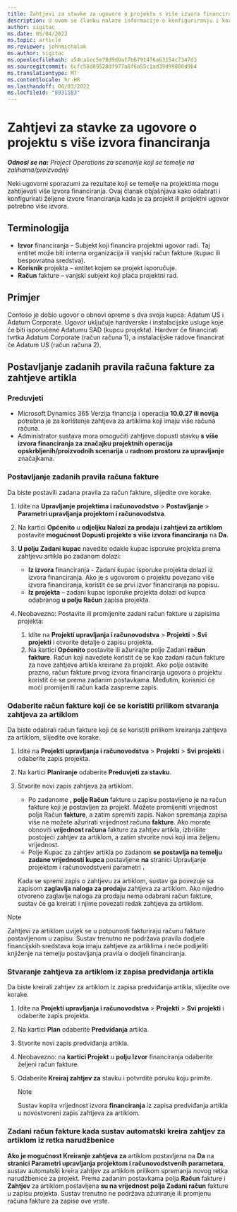 ```yaml
---
title: Zahtjevi za stavke za ugovore o projektu s više izvora financiranja
description: U ovom se članku nalaze informacije o konfiguriranju i korištenju zahtjeva za artiklima s više izvora financiranja.
author: sigitac
ms.date: 05/04/2022
ms.topic: article
ms.reviewer: johnmichalak
ms.author: sigitac
ms.openlocfilehash: a54ca1ec5e78d9d0af7b67914f6a63154c7347d3
ms.sourcegitcommit: 6cfc50d89528df977a8f6a55c1ad39d99800d9b4
ms.translationtype: MT
ms.contentlocale: hr-HR
ms.lasthandoff: 06/03/2022
ms.locfileid: "8931183"
---
```

# <a name="item-requirements-for-project-contracts-with-multiple-funding-sources"></a>Zahtjevi za stavke za ugovore o projektu s više izvora financiranja

_**Odnosi se na:** Project Operations za scenarije koji se temelje na zalihama/proizvodnji_

Neki ugovorni sporazumi za rezultate koji se temelje na projektima mogu zahtijevati više izvora financiranja. Ovaj članak objašnjava kako odabrati i konfigurirati željene izvore financiranja kada je za projekt ili projektni ugovor potrebno više izvora.

## <a name="terminology"></a>Terminologija

- **Izvor** financiranja – Subjekt koji financira projektni ugovor radi. Taj entitet može biti interna organizacija ili vanjski račun fakture (kupac ili bespovratna sredstva).
- **Korisnik** projekta – entitet kojem se projekt isporučuje.
- **Račun** fakture – vanjski subjekt koji plaća projektni rad.

## <a name="example"></a>Primjer

Contoso je dobio ugovor o obnovi opreme s dva svoja kupca: Adatum US i Adatum Corporate. Ugovor uključuje hardverske i instalacijske usluge koje će biti isporučene Adatumu SAD (kupcu projekta). Hardver će financirati tvrtka Adatum Corporate (račun računa 1), a instalacijske radove financirat će Adatum US (račun računa 2).

## <a name="set-up-invoice-account-defaulting-rules-for-item-requirements"></a>Postavljanje zadanih pravila računa fakture za zahtjeve artikla

### <a name="prerequisites"></a>Preduvjeti

- Microsoft Dynamics 365 Verzija financija i operacija **10.0.27 ili novija** potrebna je za korištenje zahtjeva za artiklima koji imaju više računa računa.
- Administrator sustava mora omogućiti zahtjeve dopusti stavku **s više izvora financiranja za značajku projektnih operacija opskrbljenih/proizvodnih scenarija** u **radnom prostoru za upravljanje** značajkama.

### <a name="set-up-the-invoice-account-defaulting-rules"></a>Postavljanje zadanih pravila računa fakture

Da biste postavili zadana pravila za račun fakture, slijedite ove korake.

1. Idite na **Upravljanje projektima i računovodstvo** \> **Postavljanje** \> **Parametri upravljanja projektom i računovodstva**.
1. Na kartici **Općenito** u **odjeljku Nalozi za prodaju i zahtjevi za artiklom** postavite **mogućnost Dopusti projekte s više izvora financiranja** na **Da**.
1. **U polju Zadani kupac** navedite odakle kupac isporuke projekta prema zahtjevu artikla po zadanom dolazi:

    - **Iz izvora** financiranja - Zadani kupac isporuke projekta dolazi iz izvora financiranja. Ako je s ugovorom o projektu povezano više izvora financiranja, koristit će se prvi izvor financiranja na popisu.
    - **Iz projekta** – zadani kupac isporuke projekta dolazi od kupca odabranog **u polju Račun** zapisa projekta.

1. Neobavezno: Postavite ili promijenite zadani račun fakture u zapisima projekta:

    1. Idite na **Projekti upravljanja i računovodstva** \> **Projekti** \> **Svi projekti** i otvorite detalje o zapisu projekta.
    2. Na kartici **Općenito** postavite ili ažurirajte polje Zadani **račun fakture**. Račun koji navedete koristit će se kao zadani račun fakture za nove zahtjeve artikla kreirane za projekt. Ako polje ostavite prazno, račun fakture prvog izvora financiranja ugovora o projektu koristit će se prema zadanim postavkama. Međutim, korisnici će moći promijeniti račun kada zaspreme zapis.

### <a name="select-the-invoice-account-to-use-when-you-create-an-item-requirement"></a>Odaberite račun fakture koji će se koristiti prilikom stvaranja zahtjeva za artiklom

Da biste odabrali račun fakture koji će se koristiti prilikom kreiranja zahtjeva za artiklom, slijedite ove korake.

1. Idite na **Projekti upravljanja i računovodstva** \> **Projekti** \> **Svi projekti** i odaberite zapis projekta.
1. Na kartici **Planiranje** odaberite **Preduvjeti za stavku**.
1. Stvorite novi zapis zahtjeva za artiklom.

    - Po zadanome **, polje Račun** fakture u zapisu postavljeno je na račun fakture koji je postavljen za projekt. Možete promijeniti vrijednost polja Račun **fakture**, a zatim spremiti zapis. Nakon spremanja zapisa više ne možete ažurirati vrijednost računa **fakture**. Ako morate obnoviti **vrijednost računa** fakture za zahtjev artikla, izbrišite postojeći zahtjev za artiklom, a zatim stvorite novi koji ima željenu vrijednost.
    - Polje Kupac za zahtjev artikla po zadanom **se postavlja na temelju zadane vrijednosti kupca** postavljene **na** stranici Upravljanje projektom i računovodstveni parametri **.**

    Kada se spremi zapis o zahtjevu za artiklom, sustav ga povezuje sa zapisom **zaglavlja naloga za prodaju** zahtjeva za artiklom. Ako nijedno otvoreno zaglavlje naloga za prodaju nema odabrani račun fakture, sustav će ga kreirati i njime povezati redak zahtjeva za artiklom.

> [!NOTE]
> Zahtjevi za artiklom uvijek se u potpunosti fakturiraju računu fakture postavljenom u zapisu. Sustav trenutno ne podržava pravila dodjele financijskih sredstava koja imaju zahtjeve za artiklima i neće podijeliti knjiženje na temelju postavljanja pravila o dodjeli financiranja.

### <a name="create-an-item-requirement-from-an-item-forecast-record"></a>Stvaranje zahtjeva za artiklom iz zapisa predviđanja artikla

Da biste kreirali zahtjev za artiklom iz zapisa predviđanja artikla, slijedite ove korake.

1. Idite na **Projekti upravljanja i računovodstva** \> **Projekti** \> **Svi projekti** i odaberite zapis projekta.
1. Na kartici **Plan** odaberite **Predviđanja** artikla.
1. Stvorite novi zapis predviđanja artikla.
1. Neobavezno: na **kartici Projekt** u **polju Izvor** financiranja odaberite željeni račun fakture.
1. Odaberite **Kreiraj zahtjev za** stavku i potvrdite poruku koju primite.

    > [!NOTE]
    > Sustav kopira vrijednost izvora **financiranja** iz zapisa predviđanja artikla u novostvoreni zapis zahtjeva za artiklom.

### <a name="default-invoice-account-when-the-system-automatically-creates-an-item-requirement-from-a-purchase-order-line"></a>Zadani račun fakture kada sustav automatski kreira zahtjev za artiklom iz retka narudžbenice

**Ako je mogućnost Kreiranje zahtjeva za** artiklom postavljena na **Da** na **stranici Parametri upravljanja projektom i računovodstvenih parametara**, sustav automatski kreira zahtjev za artiklom prilikom spremanja novog retka narudžbenice za projekt. Prema zadanim postavkama polja **Račun** fakture i **Zahtjev** za artiklom postavljena **su na vrijednost polja Zadani račun** fakture u zapisu projekta. Sustav trenutno ne podržava ažuriranje ili promjenu računa fakture za zapise ove vrste.
